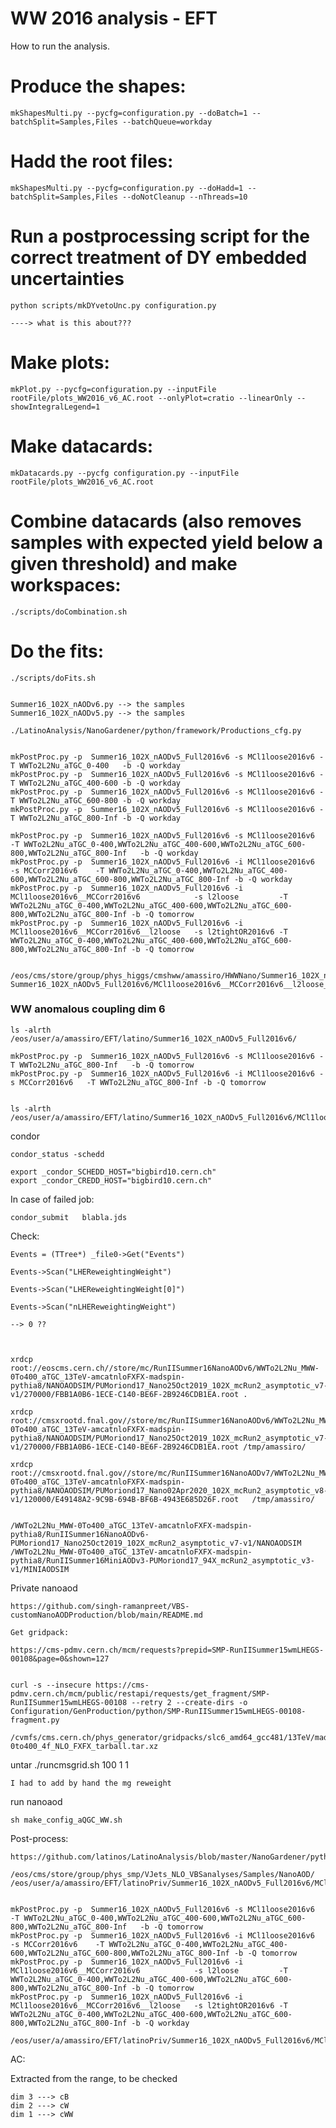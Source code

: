 WW 2016 analysis - EFT
=====================

How to run the analysis.

# Produce the shapes:

    mkShapesMulti.py --pycfg=configuration.py --doBatch=1 --batchSplit=Samples,Files --batchQueue=workday

# Hadd the root files:

    mkShapesMulti.py --pycfg=configuration.py --doHadd=1 --batchSplit=Samples,Files --doNotCleanup --nThreads=10


# Run a postprocessing script for the correct treatment of DY embedded uncertainties

    python scripts/mkDYvetoUnc.py configuration.py

    ----> what is this about???

 
# Make plots:

    mkPlot.py --pycfg=configuration.py --inputFile rootFile/plots_WW2016_v6_AC.root --onlyPlot=cratio --linearOnly --showIntegralLegend=1

# Make datacards:

    mkDatacards.py --pycfg configuration.py --inputFile rootFile/plots_WW2016_v6_AC.root

# Combine datacards (also removes samples with expected yield below a given threshold) and make workspaces:

    ./scripts/doCombination.sh

# Do the fits:

    ./scripts/doFits.sh


    Summer16_102X_nAODv6.py --> the samples
    Summer16_102X_nAODv5.py --> the samples
    
    ./LatinoAnalysis/NanoGardener/python/framework/Productions_cfg.py
    
    
    mkPostProc.py -p  Summer16_102X_nAODv5_Full2016v6 -s MCl1loose2016v6 -T WWTo2L2Nu_aTGC_0-400   -b -Q workday
    mkPostProc.py -p  Summer16_102X_nAODv5_Full2016v6 -s MCl1loose2016v6 -T WWTo2L2Nu_aTGC_400-600 -b -Q workday
    mkPostProc.py -p  Summer16_102X_nAODv5_Full2016v6 -s MCl1loose2016v6 -T WWTo2L2Nu_aTGC_600-800 -b -Q workday
    mkPostProc.py -p  Summer16_102X_nAODv5_Full2016v6 -s MCl1loose2016v6 -T WWTo2L2Nu_aTGC_800-Inf -b -Q workday

    mkPostProc.py -p  Summer16_102X_nAODv5_Full2016v6 -s MCl1loose2016v6                                             -T WWTo2L2Nu_aTGC_0-400,WWTo2L2Nu_aTGC_400-600,WWTo2L2Nu_aTGC_600-800,WWTo2L2Nu_aTGC_800-Inf   -b -Q workday
    mkPostProc.py -p  Summer16_102X_nAODv5_Full2016v6 -i MCl1loose2016v6                          -s MCCorr2016v6    -T WWTo2L2Nu_aTGC_0-400,WWTo2L2Nu_aTGC_400-600,WWTo2L2Nu_aTGC_600-800,WWTo2L2Nu_aTGC_800-Inf -b -Q workday
    mkPostProc.py -p  Summer16_102X_nAODv5_Full2016v6 -i MCl1loose2016v6__MCCorr2016v6            -s l2loose         -T WWTo2L2Nu_aTGC_0-400,WWTo2L2Nu_aTGC_400-600,WWTo2L2Nu_aTGC_600-800,WWTo2L2Nu_aTGC_800-Inf -b -Q tomorrow
    mkPostProc.py -p  Summer16_102X_nAODv5_Full2016v6 -i MCl1loose2016v6__MCCorr2016v6__l2loose   -s l2tightOR2016v6 -T WWTo2L2Nu_aTGC_0-400,WWTo2L2Nu_aTGC_400-600,WWTo2L2Nu_aTGC_600-800,WWTo2L2Nu_aTGC_800-Inf -b -Q tomorrow

    
    /eos/cms/store/group/phys_higgs/cmshww/amassiro/HWWNano/Summer16_102X_nAODv5_Full2016v6/MCl1loose2016v6__MCCorr2016v6__l2loose__l2tightOR2016v6
    Summer16_102X_nAODv5_Full2016v6/MCl1loose2016v6__MCCorr2016v6__l2loose__l2tightOR2016v6
    
### WW anomalous coupling dim 6

    ls -alrth /eos/user/a/amassiro/EFT/latino/Summer16_102X_nAODv5_Full2016v6/

    mkPostProc.py -p  Summer16_102X_nAODv5_Full2016v6 -s MCl1loose2016v6 -T WWTo2L2Nu_aTGC_800-Inf   -b -Q tomorrow
    mkPostProc.py -p  Summer16_102X_nAODv5_Full2016v6 -i MCl1loose2016v6 -s MCCorr2016v6   -T WWTo2L2Nu_aTGC_800-Inf -b -Q tomorrow

    
    ls -alrth /eos/user/a/amassiro/EFT/latino/Summer16_102X_nAODv5_Full2016v6/MCl1loose2016v6__MCCorr2016v6__l2loose__l2tightOR2016v6/
    
    
condor

    condor_status -schedd
    
    export _condor_SCHEDD_HOST="bigbird10.cern.ch"
    export _condor_CREDD_HOST="bigbird10.cern.ch"
    
In case of failed job: 

    condor_submit   blabla.jds
    
    
Check:

    Events = (TTree*) _file0->Get("Events")
    
    Events->Scan("LHEReweightingWeight")

    Events->Scan("LHEReweightingWeight[0]")
    
    Events->Scan("nLHEReweightingWeight")
    
    --> 0 ??
    
    
    
    xrdcp  root://eoscms.cern.ch//store/mc/RunIISummer16NanoAODv6/WWTo2L2Nu_MWW-0To400_aTGC_13TeV-amcatnloFXFX-madspin-pythia8/NANOAODSIM/PUMoriond17_Nano25Oct2019_102X_mcRun2_asymptotic_v7-v1/270000/FBB1A0B6-1ECE-C140-BE6F-2B9246CDB1EA.root .
    
    xrdcp  root://cmsxrootd.fnal.gov//store/mc/RunIISummer16NanoAODv6/WWTo2L2Nu_MWW-0To400_aTGC_13TeV-amcatnloFXFX-madspin-pythia8/NANOAODSIM/PUMoriond17_Nano25Oct2019_102X_mcRun2_asymptotic_v7-v1/270000/FBB1A0B6-1ECE-C140-BE6F-2B9246CDB1EA.root /tmp/amassiro/
    
    xrdcp  root://cmsxrootd.fnal.gov//store/mc/RunIISummer16NanoAODv7/WWTo2L2Nu_MWW-0To400_aTGC_13TeV-amcatnloFXFX-madspin-pythia8/NANOAODSIM/PUMoriond17_Nano02Apr2020_102X_mcRun2_asymptotic_v8-v1/120000/E49148A2-9C9B-694B-BF6B-4943E685D26F.root   /tmp/amassiro/
    
    
    /WWTo2L2Nu_MWW-0To400_aTGC_13TeV-amcatnloFXFX-madspin-pythia8/RunIISummer16NanoAODv6-PUMoriond17_Nano25Oct2019_102X_mcRun2_asymptotic_v7-v1/NANOAODSIM
    /WWTo2L2Nu_MWW-0To400_aTGC_13TeV-amcatnloFXFX-madspin-pythia8/RunIISummer16MiniAODv3-PUMoriond17_94X_mcRun2_asymptotic_v3-v1/MINIAODSIM
    
    
Private nanoaod

    https://github.com/singh-ramanpreet/VBS-customNanoAODProduction/blob/main/README.md
    
    Get gridpack:
    
    https://cms-pdmv.cern.ch/mcm/requests?prepid=SMP-RunIISummer15wmLHEGS-00108&page=0&shown=127
    
    
    curl -s --insecure https://cms-pdmv.cern.ch/mcm/public/restapi/requests/get_fragment/SMP-RunIISummer15wmLHEGS-00108 --retry 2 --create-dirs -o Configuration/GenProduction/python/SMP-RunIISummer15wmLHEGS-00108-fragment.py
    
    /cvmfs/cms.cern.ch/phys_generator/gridpacks/slc6_amd64_gcc481/13TeV/madgraph/V5_2.4.2/WWTo2L2Nu_aTGC_NLO_FxFx/WWTolnulnu_01j_aTGC_lep_WWmass-0to400_4f_NLO_FXFX_tarball.tar.xz
    
untar
    ./runcmsgrid.sh 100 1 1

    I had to add by hand the mg reweight

run nanoaod

    sh make_config_aQGC_WW.sh
    
Post-process:
    
    https://github.com/latinos/LatinoAnalysis/blob/master/NanoGardener/python/framework/samples/fall17_102X_nAODv4.py#L50
    
    /eos/cms/store/group/phys_smp/VJets_NLO_VBSanalyses/Samples/NanoAOD/
    /eos/user/a/amassiro/EFT/latinoPriv/Summer16_102X_nAODv5_Full2016v6/MCl1loose2016v6/    
    

    mkPostProc.py -p  Summer16_102X_nAODv5_Full2016v6 -s MCl1loose2016v6                                             -T WWTo2L2Nu_aTGC_0-400,WWTo2L2Nu_aTGC_400-600,WWTo2L2Nu_aTGC_600-800,WWTo2L2Nu_aTGC_800-Inf   -b -Q tomorrow
    mkPostProc.py -p  Summer16_102X_nAODv5_Full2016v6 -i MCl1loose2016v6                          -s MCCorr2016v6    -T WWTo2L2Nu_aTGC_0-400,WWTo2L2Nu_aTGC_400-600,WWTo2L2Nu_aTGC_600-800,WWTo2L2Nu_aTGC_800-Inf -b -Q tomorrow
    mkPostProc.py -p  Summer16_102X_nAODv5_Full2016v6 -i MCl1loose2016v6__MCCorr2016v6            -s l2loose         -T WWTo2L2Nu_aTGC_0-400,WWTo2L2Nu_aTGC_400-600,WWTo2L2Nu_aTGC_600-800,WWTo2L2Nu_aTGC_800-Inf -b -Q tomorrow
    mkPostProc.py -p  Summer16_102X_nAODv5_Full2016v6 -i MCl1loose2016v6__MCCorr2016v6__l2loose   -s l2tightOR2016v6 -T WWTo2L2Nu_aTGC_0-400,WWTo2L2Nu_aTGC_400-600,WWTo2L2Nu_aTGC_600-800,WWTo2L2Nu_aTGC_800-Inf -b -Q workday
    
    /eos/user/a/amassiro/EFT/latinoPriv/Summer16_102X_nAODv5_Full2016v6/MCl1loose2016v6__MCCorr2016v6__l2loose__l2tightOR2016v6/
    
    
    
    
    
    
    
AC:

Extracted from the range, to be checked

    dim 3 ---> cB
    dim 2 ---> cW
    dim 1 ---> cWW
    
    
    
    
    
    
    